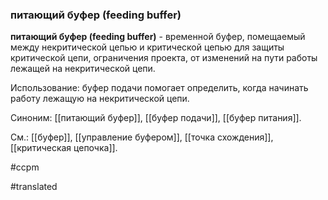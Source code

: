 ### питающий буфер (feeding buffer)

**питающий буфер (feeding buffer)** - временной буфер, помещаемый между некритической цепью и критической цепью для защиты критической цепи, ограничения проекта, от изменений на пути работы лежащей на некритической цепи.

Использование: буфер подачи помогает определить, когда начинать работу лежащую на некритической цепи.

Синоним: [[питающий буфер]], [[буфер подачи]], [[буфер питания]].

См.: [[буфер]], [[управление буфером]], [[точка схождения]], [[критическая цепочка]].

#ccpm

#translated
